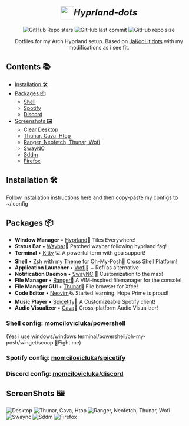 <div align="center">
<h1>
 <b style="font-size:24px;line-height:24px;vertical-align:middle;"><i><img src="https://cdn0.iconfinder.com/data/icons/flat-round-system/512/archlinux-512.png" width="36px" style="vertical-align:middle;">Hyprland-dots</i></b>
</h1>

![GitHub Repo stars](https://img.shields.io/github/stars/momcilovicluka/Hyprland-Dots?style=for-the-badge&color=0000ff) ![GitHub last commit](https://img.shields.io/github/last-commit/momcilovicluka/Hyprland-Dots?style=for-the-badge&color=0000ff) ![GitHub repo size](https://img.shields.io/github/repo-size/momcilovicluka/Hyprland-Dots?style=for-the-badge&color=0000ff)

Dotfiles for my Arch Hyprland setup. Based on [JaKooLit dots](https://github.com/JaKooLit/Hyprland-Dots) with my modifications as i see fit.
</div>

## Contents 📚
- [Installation 🛠️](#installation)
- [Packages 📦](#packages)
  - [Shell](#shell)
  - [Spotify](#spotify)
  - [Discord](#discord)
- [Screenshots 🖼️](#screenshots)
  - [Clear Desktop](#desktop)
  - [Thunar, Cava, Htop](#thunar_cava_htop)
  - [Ranger, Neofetch, Thunar, Wofi](#ranger_neofetch_thunar_wofi)
  - [SwayNC](#swaync)
  - [Sddm](#sddm)
  - [Firefox](#firefox)

## Installation 🛠️<a name = "installation"></a>
Follow installation instructions [here](https://github.com/JaKooLit/Hyprland-Dots) and then copy-paste my configs to ~/.config

## Packages 📦<a name = "packages"></a>
- **Window Manager** • [Hyprland](https://github.com/hyprwm/Hyprland)🎨 Tiles Everywhere!
- **Status Bar** • [Waybar](https://github.com/Alexays/Waybar)🧴 Patched waybar following hyprland faq!
- **Terminal** • [Kitty](https://github.com/kovidgoyal/kitty) 💻 A powerful term with gpu support!
- **Shell** • [Zsh](https://www.zsh.org/) with my [Theme](https://github.com/momcilovicluka/powershell) for [Oh-My-Posh](https://github.com/JanDeDobbeleer/oh-my-posh)🐚 Cross Shell Platform!
- **Application Launcher** • [Wofi](https://hg.sr.ht/~scoopta/wofi)🚀 + Rofi as alternative
- **Notification Daemon** • [SwayNC](https://github.com/ErikReider/SwayNotificationCenter) 🍃 Customization to the max!
- **File Manager** • [Ranger](https://github.com/ranger/ranger)📁 A VIM-inspired filemanager for the console!
- **File Manager GUI** • [Thunar](https://wiki.archlinux.org/title/thunar)📂 File browser for Xfce!
- **Code Editor** • [Neovim](https://github.com/neovim/neovim)🗞️ Started learning. Hope Prime is proud!
- **Music Player** • [Spicetify](https://github.com/spicetify/spicetify-cli)🎹 A Customizeable Spotify client!
- **Audio Visualizer** • [Cava](https://github.com/karlstav/cava)🎼 Cross-platform Audio Visualizer!

### Shell config: [momcilovicluka/powershell](https://github.com/momcilovicluka/powershell) <a name = "shell"></a>
(Yes i use windows/windows terminal/powershell/oh-my-posh/winget/scoop 👊Fight me)

### Spotify config: [momcilovicluka/spicetify](https://github.com/momcilovicluka/spicetify) <a name = "spotify"></a>

### Discord config: [momcilovicluka/discord](https://github.com/momcilovicluka/discord) <a name = "discord"></a>

## ScreenShots 🖼️<a name = "screenshots"></a>
![Desktop](https://github.com/momcilovicluka/Hyprland-dots/blob/master/Screenshots/Desktop.png?raw=true) <a name = "desktop"></a>
![Thunar, Cava, Htop](https://github.com/momcilovicluka/Hyprland-dots/blob/master/Screenshots/Thunar_Cava_Htop.png?raw=true) <a name = "thunar_cava_htop"></a>
![Ranger, Neofetch, Thunar, Wofi](https://github.com/momcilovicluka/Hyprland-dots/blob/master/Screenshots/Ranger_Neofetch_Thunar_Wofi.png?raw=true) <a name = "ranger_neofetch_thunar_wofi"></a>
![Swaync](https://github.com/momcilovicluka/Hyprland-dots/blob/master/Screenshots/Swaync.png?raw=true) <a name = "swaync"></a>
![Sddm](https://github.com/momcilovicluka/Hyprland-dots/blob/master/Screenshots/Sddm.png?raw=true) <a name = "sddm"></a>
![Firefox](https://github.com/momcilovicluka/Hyprland-dots/blob/master/Screenshots/Firefox.png?raw=true) <a name = "firefox"></a>

